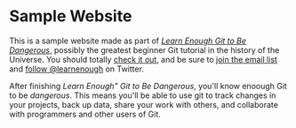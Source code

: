 # Sample Website

This is a sample website made as part of [*Learn Enough Git to Be Dangerous*](http://learnenough.com/git-tutorial), possibly the greatest beginner Git tutorial in the history of the Universe. You should totally [check it out](https://www.learnenough.com/git-tutorial), and be sure to [join the email list](http://learnenough.com/#email_list) and [follow @learnenough](http://twitter.com/learnenough.com) on Twitter.

After finishing *Learn Enough" Git to Be Dangerous*, you'll know enoough Git to be *dangerous*. This means you'll be able to use git to track changes in your projects, back up data, share your work with others, and collaborate with programmers and other users of Git.